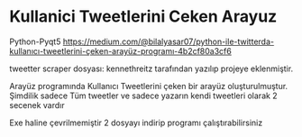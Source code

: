 # Kullanici Tweetlerini Ceken Arayuz
Python-Pyqt5
https://medium.com/@bilalyasar07/python-ile-twitterda-kullanıcı-tweetlerini-çeken-arayüz-programı-4b2cf80a3cf6

tweetter scraper dosyası: kennethreitz tarafından yazılıp projeye eklenmiştir.

Arayüz programında Kullanıcı Tweetlerini çeken bir arayüz oluşturulmuştur. Şimdilik sadece Tüm tweetler ve sadece yazarın kendi tweetleri olarak 2 secenek vardır 

Exe haline çevrilmemiştir 2 dosyayı indirip programı çalıştırabilirsiniz

